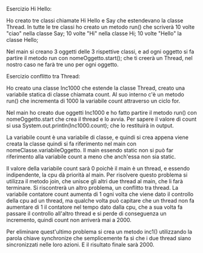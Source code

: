 Esercizio Hi Hello:

Ho creato tre classi chiamate Hi Hello e Say che estendevano la classe Thread.
In tutte le tre classi ho creato un metodo run() che scriverà
10 volte "ciao" nella classe Say;
10 volte "Hi" nella classe Hi;
10 volte "Hello" la classe Hello;


Nel main si creano 3 oggetti delle 3 rispettive classi, e ad ogni oggetto
si fa partire il metodo run con nomeOggetto.start(); che ti creerà un Thread,
nel nostro caso ne farà tre uno per ogni oggetto.


Esercizio conflitto tra Thread:

Ho creato una classe Inc1000 che estende la classe Thread, creato una 
variabile statica di classe chiamata count. Al suo interno c'è un metodo run() 
che incrementa di 1000 la variabile count attraverso un ciclo for.


Nel main ho creato due oggetti Inc1000 e ho fatto partire il metodo run() 
con nomeOggetto.start che crea il thread e lo avvia. Per sapere il valore di count si 
usa System.out.println(Inc1000.count); che lo restituirà in output. 


La variabile count è una variabile di classe, e quindi si crea appena viene creata la 
classe quindi si fa riferimento nel main con nomeClasse.variabileOggetto.
Il main essendo static non si può far riferimento alla variabile count a meno che 
anch'essa non sia static.


Il valore della variabile count sarà 0 poichè il main è un thread, e essendo indipendente, 
la cpu dà priorità al main.
Per risolvere questo problema si utilizza il metodo join, che unisce gli altri due thread al main, 
che li farà terminare. Si riscontrerà un altro problema, un conflitto tra thread. 
La variabile contatore count aumenta di 1 ogni volta che viene dato il controllo della cpu ad un thread,
ma qualche volta può capitare che un thread non fa aumentare di 1 il contatore nel tempo dato dalla cpu,
che a sua volta fa passare il controllo all'altro thread e si perde di conseguenza un incremento,
quindi count non arriverà mai a 2000.


Per eliminare quest'ultimo problema si crea un metodo inc1() utilizzando la parola chiave synchronize che semplicemente fa sì che i due thread siano sincronizzati nelle loro azioni. E il risultato finale sarà 2000.


